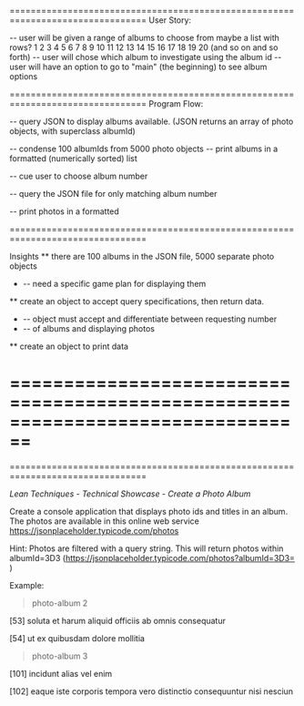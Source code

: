 
================================================================================
User Story:

-- user will be given a range of albums to choose from
        maybe a list with rows? 
     1   2   3   4   5   6   7   8   9  10
    11  12  13  14  15  16  17  18  19  20
        (and so on and so forth)
-- user will chose which album to investigate using the album id 
-- user will have an option to go to "main" (the beginning) to see album options


================================================================================
Program Flow:

-- query JSON to display albums available.
    (JSON returns an array of photo objects, with superclass albumId)
    
-- condense 100 albumIds from 5000 photo objects
-- print albums in a formatted (numerically sorted) list

-- cue user to choose album number 

-- query the JSON file for only matching album number

-- print photos in a formatted 


================================================================================

Insights
** there are 100 albums in the JSON file, 5000 separate photo objects
* -- need a specific game plan for displaying them

** create an object to accept query specifications, then return data. 
* -- object must accept and differentiate between requesting number 
* --    of albums and displaying photos

** create an object to print data



================================================================================
================================================================================
================================================================================

*Lean Techniques - Technical Showcase - Create a Photo Album*

Create a console application that displays photo ids and titles in an
album. The photos are available in this online web service 
https://jsonplaceholder.typicode.com/photos

Hint: Photos are filtered with a query string. This will return photos
within albumId=3D3 (https://jsonplaceholder.typicode.com/photos?albumId=3D3=
)


Example:

> photo-album 2

[53] soluta et harum aliquid officiis ab omnis consequatur

[54] ut ex quibusdam dolore mollitia


> photo-album 3

[101] incidunt alias vel enim

[102] eaque iste corporis tempora vero distinctio consequuntur nisi nesciun
